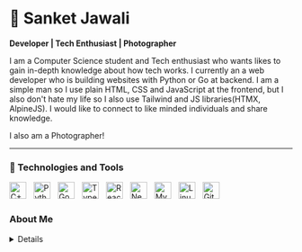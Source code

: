 
# &#128640; Sanket Jawali
**Developer | Tech Enthusiast | Photographer**

I am a Computer Science student and Tech enthusiast who wants likes to gain in-depth knowledge about how tech works. I currently an a web developer who is building websites with Python or Go at backend. I am a simple man so I use plain HTML, CSS and JavaScript at the frontend, but I also don't hate my life so I also use Tailwind and JS libraries(HTMX, AlpineJS). I would like to connect to like minded individuals and share knowledge.

I also am a Photographer!

---
### &#129520; Technologies and Tools
<img alt="C++" align="left" height="30px" style="padding-right: 10px;" src="https://cdn.jsdelivr.net/gh/devicons/devicon@latest/icons/cplusplus/cplusplus-original.svg" />
<img alt="Python" align="left" height="30px" style="padding-right: 10px;" src="https://cdn.jsdelivr.net/gh/devicons/devicon@latest/icons/python/python-original.svg" />
<img alt="Go" align="left" height="30px" style="padding-right: 10px;" src="https://cdn.jsdelivr.net/gh/devicons/devicon@latest/icons/go/go-original.svg" />
<img alt="TypeScript" align="left" height="30px" style="padding-right: 10px;" src="https://cdn.jsdelivr.net/gh/devicons/devicon@latest/icons/typescript/typescript-original.svg" />
<img alt="ReactJS" align="left" height="30px" style="padding-right: 10px;" src="https://cdn.jsdelivr.net/gh/devicons/devicon@latest/icons/react/react-original.svg" />
<img alt="NextJS" align="left" height="30px" style="padding-right: 10px;" src="https://cdn.jsdelivr.net/gh/devicons/devicon@latest/icons/nextjs/nextjs-original.svg" />
<img alt="MySQL" align="left" height="30px" style="padding-right: 10px;" src="https://cdn.jsdelivr.net/gh/devicons/devicon@latest/icons/mysql/mysql-original.svg" />
<img alt="Linux" align="left" height="30px" style="padding-right: 10px;" src="https://cdn.jsdelivr.net/gh/devicons/devicon@latest/icons/linux/linux-original.svg" />
<img alt="Git" align="left" height="30px" style="padding-right: 10px;" src="https://cdn.jsdelivr.net/gh/devicons/devicon@latest/icons/git/git-original.svg" />

<br>

#

### About Me
<details>
  Hello world! I am Sanket Jawali and I am a Tech Enthusiast who is persuing a degree in Computer Science. I have always been very interested in learning how tech works under the hood and on that journey I ended up learning how to code.
  I started learning to code when I was 15 Years old and have been coding ever since. And after I joined college I took Harvard University's CS50x, and it taught me how to be a problem solver, how to think like a programmer and basics of web development.
  I have built some small and large scale projects and am looking to get into Low Level Programming later on in my carrier. 
  If you read till here, thank you and do ping me on https://x.com/TinkerTaps or you can email me on the address mentioned above, and lets have a chat &#128513;.
</details>
